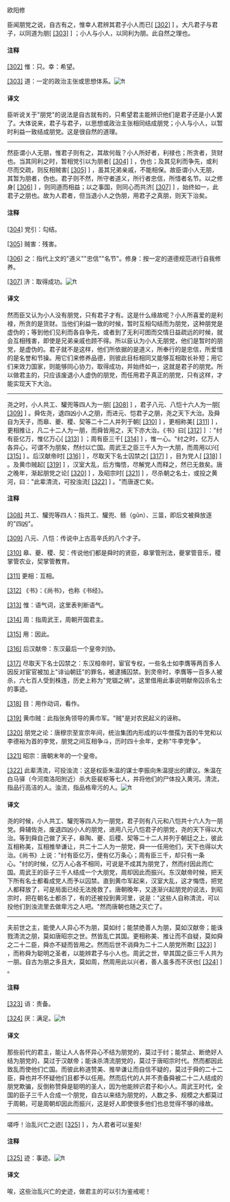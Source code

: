 
欧阳修

臣闻朋党之说，自古有之，惟幸人君辨其君子小人而已[
[\[302\]](#note_302)
] 。大凡君子与君子，以同道为朋[
[\[303\]](#note_303)
] ；小人与小人，以同利为朋。此自然之理也。

#### 注释 

[\[302\]](#noteBack_302)
惟：只。幸：希望。

[\[303\]](#noteBack_303)
道：一定的政治主张或思想体系。![ft](@media/Image00002.jpg)

#### 译文 

臣听说关于"朋党"的说法是自古就有的，只希望君主能辨识他们是君子还是小人罢了。大体说来，君子与君子，以思想或政治主张相同结成朋党；小人与小人，以暂时利益一致结成朋党。这是很自然的道理。

------------------------------------------------------------------------

然臣谓小人无朋，惟君子则有之，其故何哉？小人所好者，利禄也；所贪者，货财也。当其同利之时，暂相党引以为朋者[
[\[304\]](#note_304)
] ，伪也；及其见利而争先，或利尽而交疏，则反相贼害[
[\[305\]](#note_305)
]
，虽其兄弟亲戚，不能相保。故臣谓小人无朋，其暂为朋者，伪也。君子则不然，所守者道义，所行者忠信，所惜者名节。以之修身[
[\[306\]](#note_306)
] ，则同道而相益；以之事国，则同心而共济[
[\[307\]](#note_307)
]
，始终如一，此君子之朋也。故为人君者，但当退小人之伪朋，用君子之真朋，则天下治矣。

#### 注释 

[\[304\]](#noteBack_304)
党引：勾结。

[\[305\]](#noteBack_305)
贼害：残害。

[\[306\]](#noteBack_306)
之：指代上文的"道义""忠信""名节"。修身：按一定的道德规范进行自我修养。

[\[307\]](#noteBack_307)
济：取得成功。![ft](@media/Image00002.jpg)

#### 译文 

然而臣又认为小人没有朋党，只有君子才有。这是什么缘故呢？小人所喜爱的是利禄，所贪的是货财。当他们利益一致的时候，暂时互相勾结而为朋党，这种朋党是虚伪的；等到他们见利而各自争先，或者到了无利可图而交情日益疏远的时候，就会互相残害，即使是兄弟亲戚也顾不得。所以臣认为小人无朋党，他们是暂时的朋党，是虚伪的。君子就不是这样，他们所依据的是道义，所奉行的是忠信，所爱惜的是名誉和节操。用它们来修养品德，则彼此目标相同又能够互相取长补短；用它们来效力国家，则能够同心协力，取得成功，并始终如一，这就是君子的朋党。所以做君主的，只应该废退小人虚伪的朋党，而任用君子真正的朋党，只有这样，才能实现天下大治。

------------------------------------------------------------------------

尧之时，小人共工、驩兜等四人为一朋[
[\[308\]](#note_308)
] ，君子八元、八恺十六人为一朋[
[\[309\]](#note_309)
]
。舜佐尧，退四凶小人之朋，而进元、恺君子之朋，尧之天下大治。及舜自为天子，而皋、夔、稷、契等二十二人并列于朝[
[\[310\]](#note_310)
] ，更相称美[
[\[311\]](#note_311)
]
，更相推让，凡二十二人为一朋，而舜皆用之，天下亦大治。《书》曰[
[\[312\]](#note_312)
] ："纣有臣亿万，惟亿万心[
[\[313\]](#note_313)
] ；周有臣三千[
[\[314\]](#note_314)
]
，惟一心。"纣之时，亿万人各异心，可谓不为朋矣，然纣以亡国。周武王之臣三千人为一大朋，而周用以兴[
[\[315\]](#note_315)
] 。后汉献帝时[
[\[316\]](#note_316)
] ，尽取天下名士囚禁之[
[\[317\]](#note_317)
] ，目为党人[
[\[318\]](#note_318)
] 。及黄巾贼起[
[\[319\]](#note_319)
]
，汉室大乱，后方悔悟，尽解党人而释之，然已无救矣。唐之晚年，渐起朋党之论[
[\[320\]](#note_320)
] ，及昭宗时[
[\[321\]](#note_321)
] ，尽杀朝之名士，或投之黄河，曰："此辈清流，可投浊流[
[\[322\]](#note_322)
] 。"而唐遂亡矣。

#### 注释 

[\[308\]](#noteBack_308)
共工、驩兜等四人：指共工、驩兜、鲧（gǔn）、三苗，即后文被舜放逐的"四凶"。

[\[309\]](#noteBack_309)
八元、八恺：传说中上古高辛氏的八个才子。

[\[310\]](#noteBack_310)
皋、夔、稷、契：传说他们都是舜时的贤臣，皋掌管刑法，夔掌管音乐，稷掌管农业，契掌管教育。

[\[311\]](#noteBack_311)
更相：互相。

[\[312\]](#noteBack_312)
《书》：《尚书》，也称《书经》。

[\[313\]](#noteBack_313)
惟：语气词，这里表判断语气。

[\[314\]](#noteBack_314)
周：指周武王，周朝开国君主。

[\[315\]](#noteBack_315)
用：因此。

[\[316\]](#noteBack_316)
后汉献帝：东汉最后一个皇帝刘协。

[\[317\]](#noteBack_317)
尽取天下名士囚禁之：东汉桓帝时，宦官专权，一些名士如李膺等两百多人因反对宦官被加上"诽讪朝廷"的罪名，被逮捕囚禁。到灵帝时，李膺等一百多人被杀，六七百人受到株连，历史上称为"党锢之祸"。这里借用此事说明献帝囚杀名士的事迹。

[\[318\]](#noteBack_318)
目：用作动词，看作。

[\[319\]](#noteBack_319)
黄巾贼：此指张角领导的黄巾军。"贼"是对农民起义的诬称。

[\[320\]](#noteBack_320)
朋党之论：唐穆宗至宣宗年间，统治集团内形成的以牛僧孺为首的牛党和以李德裕为首的李党，朋党之间互相争斗，历时四十余年，史称"牛李党争"。

[\[321\]](#noteBack_321)
昭宗：唐朝末年的一个皇帝。

[\[322\]](#noteBack_322)
此辈清流，可投浊流：这是权臣朱温的谋士李振向朱温提出的建议。朱温在白马驿（今河南洛阳附近）杀大臣裴枢等七人，并将他们的尸体投入黄河。清流，指品行高洁的人。浊流，指品格卑污的人。![ft](@media/Image00002.jpg)

#### 译文 

尧的时候，小人共工、驩兜等四人为一朋党，君子则有八元和八恺共十六人为一朋党。舜辅佐尧，废退四凶小人的朋党，进用八元八恺君子的朋党，尧的天下得以大治。等到舜自己做了天子，皋陶、夔、后稷、契等二十二人并列于朝廷之上，彼此互相称美，互相推举谦让，共二十二人为一朋党，舜一一任用他们，天下也得以大治。《尚书》上说："纣有臣亿万，便有亿万条心；周有臣三千，却只有一条心。"纣的时候，亿万人心各不相同，可说是不成其为朋党了，然而纣因此而亡国。周武王的臣子三千人结成一个大朋党，周却因此而振兴。东汉献帝时候，把天下所有名士都看成党人而予以囚禁。直到黄巾军起来，汉室大乱，这才悔悟，把党人都释放了，可是局面已经无法挽救了。唐朝晚年，又逐渐兴起朋党的说法，到昭宗时，把在朝名士都杀了，有的还被投到黄河里，说是："这些人自称清流，可以投他们到浊流里去做卑污之人吧。"然而唐朝也随之灭亡了。

------------------------------------------------------------------------

夫前世之主，能使人人异心不为朋，莫如纣；能禁绝善人为朋，莫如汉献帝；能诛戮清流之朋，莫如唐昭宗之世。然皆乱亡其国。更相称美、推让而不自疑，莫如舜之二十二臣，舜亦不疑而皆用之。然而后世不诮舜为二十二人朋党所欺[
[\[323\]](#note_323)
]
，而称舜为聪明之圣者，以能辨君子与小人也。周武之世，举其国之臣三千人共为一朋。自古为朋之多且大，莫如周，然周用此以兴者，善人虽多而不厌也[
[\[324\]](#note_324)
] 。

#### 注释 

[\[323\]](#noteBack_323)
诮：责备。

[\[324\]](#noteBack_324)
厌：满足。![ft](@media/Image00002.jpg)

#### 译文 

那些前代的君主，能让人人各怀异心不结为朋党的，莫过于纣；能禁止、断绝好人结为朋党的，莫过于汉献帝；能诛杀清流朋党的，莫过于唐昭宗时代。然而都因此致乱而使他们亡国。而彼此称道赞美、推举谦让而自信不疑的，莫过于舜的二十二臣，舜也并不怀疑他们且都予以任用。然而后代的人并不责备舜被二十二人结成的朋党欺骗，反倒称赞舜是聪明的圣人，因为他能辨识君子和小人。周武王时代，全国的臣子三千人合成一个朋党，自古以来结为朋党的，人数之多、规模之大都莫过于周朝，可是周朝却因此而振兴，这是好人即使很多他们也总觉得不够的缘故。

------------------------------------------------------------------------

嗟呼！治乱兴亡之迹[
[\[325\]](#note_325)
] ，为人君者可以鉴矣!

#### 注释 

[\[325\]](#noteBack_325)
迹：事迹。![ft](@media/Image00002.jpg)

#### 译文 

唉，这些治乱兴亡的史迹，做君主的可以引为鉴戒呢！

